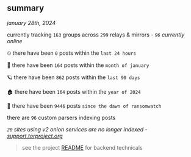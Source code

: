 
## summary
_january 28th, 2024_

currently tracking `163` groups across `299` relays & mirrors - _`96` currently online_

⏲ there have been `0` posts within the `last 24 hours`

🦈 there have been `164` posts within the `month of january`

🪐 there have been `862` posts within the `last 90 days`

🏚 there have been `164` posts within the `year of 2024`

🦕 there have been `9446` posts `since the dawn of ransomwatch`

there are `96` custom parsers indexing posts

_`20` sites using v2 onion services are no longer indexed - [support.torproject.org](https://support.torproject.org/onionservices/v2-deprecation/)_

> see the project [README](https://github.com/joshhighet/ransomwatch#ransomwatch--) for backend technicals
